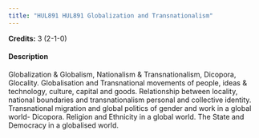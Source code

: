 ```yaml
---
title: "HUL891 HUL891 Globalization and Transnationalism"
---
```

**Credits:** 3 (2-1-0)

#### Description
Globalization & Globalism, Nationalism & Transnationalism, Dicopora, Glocality. Globalisation and Transnational movements of people, ideas & technology, culture, capital and goods. Relationship between locality, national boundaries and transnationalism personal and collective identity. Transnational migration and global politics of gender and work in a global world- Dicopora. Religion and Ethnicity in a global world. The State and Democracy in a globalised world.